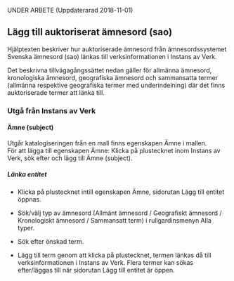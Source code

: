 UNDER ARBETE (Uppdaterarad 2018-11-01)

## Lägg till auktoriserat ämnesord (sao)

Hjälptexten beskriver hur auktoriserade ämnesord från ämnesordssystemet Svenska ämnesord (sao) länkas till verksinformationen i Instans av Verk. 

Det beskrivna tillvägagångssättet nedan gäller för allmänna ämnesord, kronologiska ämnesord, geografiska ämnesord och sammansatta termer (allmänna respektive geografiska termer med underindelning) där det finns auktoriserade termer att länka till. 

### Utgå från Instans av Verk

#### Ämne (subject)
Utgår katalogiseringen från en mall finns egenskapen Ämne i mallen. 
<br/>För att lägga till egenskapen Ämne: Klicka på plustecknet inom Instans av Verk, sök efter och lägg till Ämne (subject).

##### Länka entitet

* Klicka på plustecknet intill egenskapen Ämne, sidorutan Lägg till entitet öppnas.

* Sök/välj typ av ämnesord (Allmänt ämnesord / Geografiskt ämnesord / Kronologiskt ämnesord / Sammansatt term) i rullgardinsmenyn Alla typer.

* Sök efter önskad term.

* Lägg till term genom att klicka på plustecknet, termen länkas då till verksinformationen i Instans av Verk. Flera termer kan sökas efter/läggas till när sidorutan Lägg till entitet är öppen.



